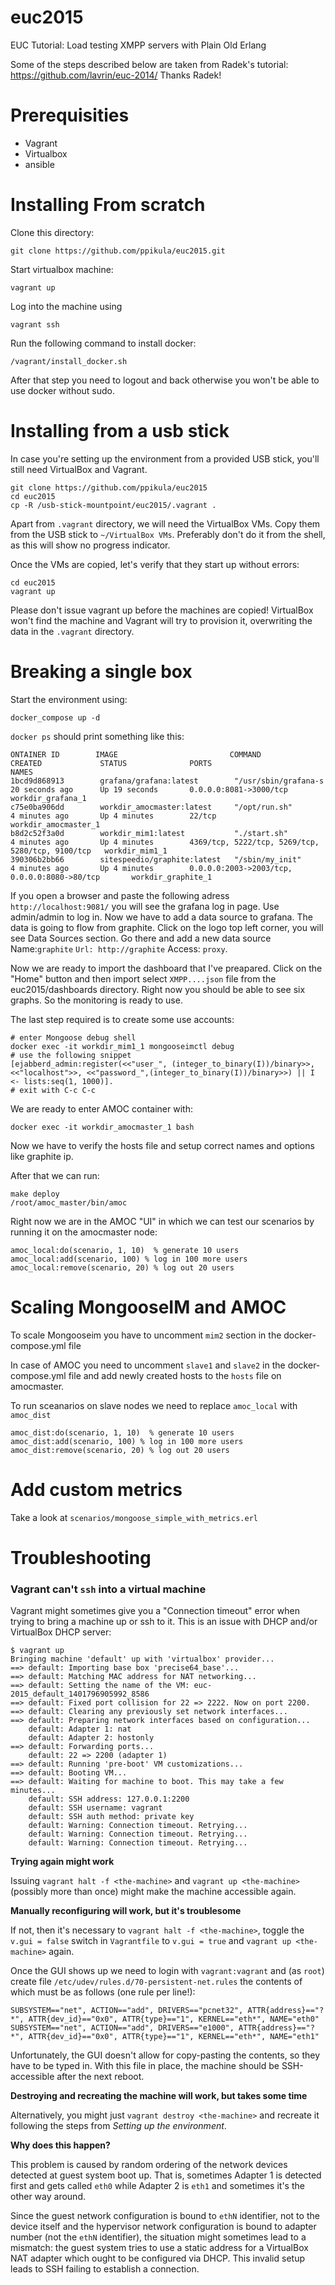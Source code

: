 # euc2015

EUC Tutorial: Load testing XMPP servers with Plain Old Erlang

Some of the steps described below are taken from Radek's tutorial:
https://github.com/lavrin/euc-2014/ Thanks Radek!


# Prerequisities

* Vagrant
* Virtualbox
* ansible

# Installing From scratch

Clone this directory:

`git clone https://github.com/ppikula/euc2015.git`

Start virtualbox machine:

`vagrant up`

Log into the machine using

`vagrant ssh`

Run the following command to install docker:

`/vagrant/install_docker.sh`

After that step you need to logout and back otherwise you won't be able to use
docker without sudo.


# Installing from a usb stick

In case you're setting up the environment from a provided USB stick, you'll
still need VirtualBox and Vagrant.

```
git clone https://github.com/ppikula/euc2015
cd euc2015
cp -R /usb-stick-mountpoint/euc2015/.vagrant .
```

Apart from `.vagrant` directory, we will need the VirtualBox VMs. Copy them from
the USB stick to `~/VirtualBox VMs`.  Preferably don't do it from the shell, as this will show no progress indicator.

Once the VMs are copied, let's verify that they start up without errors:

```
cd euc2015
vagrant up
```

Please don't issue vagrant up before the machines are copied! VirtualBox won't
find the machine and Vagrant will try to provision it, overwriting the data in the
`.vagrant` directory.

# Breaking a single box

Start the environment using:

`docker_compose up -d`

`docker ps` should print something like this:

```
ONTAINER ID        IMAGE                         COMMAND                CREATED             STATUS              PORTS                                              NAMES
1bcd9d868913        grafana/grafana:latest        "/usr/sbin/grafana-s   20 seconds ago      Up 19 seconds       0.0.0.0:8081->3000/tcp                             workdir_grafana_1
c75e0ba906dd        workdir_amocmaster:latest     "/opt/run.sh"          4 minutes ago       Up 4 minutes        22/tcp                                             workdir_amocmaster_1
b8d2c52f3a0d        workdir_mim1:latest           "./start.sh"           4 minutes ago       Up 4 minutes        4369/tcp, 5222/tcp, 5269/tcp, 5280/tcp, 9100/tcp   workdir_mim1_1
390306b2bb66        sitespeedio/graphite:latest   "/sbin/my_init"        4 minutes ago       Up 4 minutes        0.0.0.0:2003->2003/tcp, 0.0.0.0:8080->80/tcp       workdir_graphite_1
```

If you open a browser and paste the following adress `http://localhost:9081/` you
will see the grafana log in page. Use admin/admin to log in. Now we have to add a
data source to grafana. The data is going to flow from graphite. Click on the logo
top left corner, you will see Data Sources section. Go there and add a new data source
Name:`graphite` `Url: http://graphite` Access: `proxy`.

Now we are ready to import the dashboard that I've preapared. Click on the "Home"
button and then import select `XMPP....json` file from the euc2015/dashboards directory.
Right now you should be able to see six graphs. So the monitoring is ready to use.

The last step required is to create some use accounts:

```
# enter Mongoose debug shell
docker exec -it workdir_mim1_1 mongooseimctl debug
# use the following snippet
[ejabberd_admin:register(<<"user_", (integer_to_binary(I))/binary>>, <<"localhost">>, <<"password_",(integer_to_binary(I))/binary>>) || I <- lists:seq(1, 1000)].
# exit with C-c C-c
```

We are ready to enter AMOC container with:

`docker exec -it workdir_amocmaster_1 bash`

Now we have to verify the hosts file and setup correct names and options like graphite
ip.


After that we can run:

```
make deploy
/root/amoc_master/bin/amoc
```

Right now  we are in the AMOC "UI" in which we can test our scenarios by running it
on the amocmaster node:

```
amoc_local:do(scenario, 1, 10)  % generate 10 users
amoc_local:add(scenario, 100) % log in 100 more users
amoc_local:remove(scenario, 20) % log out 20 users
```

# Scaling MongooseIM and AMOC

To scale Mongooseim you have to uncomment `mim2` section in the docker-compose.yml file

In case of AMOC you need to uncomment `slave1` and `slave2` in the docker-compose.yml file
and add newly created hosts to the `hosts` file on amocmaster.


To run sceanarios on  slave nodes we need to replace `amoc_local` with `amoc_dist`

```
amoc_dist:do(scenario, 1, 10)  % generate 10 users
amoc_dist:add(scenario, 100) % log in 100 more users
amoc_dist:remove(scenario, 20) % log out 20 users
```

# Add custom metrics

Take a look at `scenarios/mongoose_simple_with_metrics.erl`

# Troubleshooting

### Vagrant can't `ssh` into a virtual machine

Vagrant might sometimes give you a "Connection timeout" error when trying
to bring a machine up or ssh to it.
This is an issue with DHCP and/or VirtualBox DHCP server:

    $ vagrant up
    Bringing machine 'default' up with 'virtualbox' provider...
    ==> default: Importing base box 'precise64_base'...
    ==> default: Matching MAC address for NAT networking...
    ==> default: Setting the name of the VM: euc-2015_default_1401796905992_8586
    ==> default: Fixed port collision for 22 => 2222. Now on port 2200.
    ==> default: Clearing any previously set network interfaces...
    ==> default: Preparing network interfaces based on configuration...
        default: Adapter 1: nat
        default: Adapter 2: hostonly
    ==> default: Forwarding ports...
        default: 22 => 2200 (adapter 1)
    ==> default: Running 'pre-boot' VM customizations...
    ==> default: Booting VM...
    ==> default: Waiting for machine to boot. This may take a few minutes...
        default: SSH address: 127.0.0.1:2200
        default: SSH username: vagrant
        default: SSH auth method: private key
        default: Warning: Connection timeout. Retrying...
        default: Warning: Connection timeout. Retrying...
        default: Warning: Connection timeout. Retrying...


**Trying again might work**

Issuing `vagrant halt -f <the-machine>` and `vagrant up <the-machine>`
(possibly more than once) might make the machine accessible again.


**Manually reconfiguring will work, but it's troublesome**

If not, then it's necessary to `vagrant halt -f <the-machine>`,
toggle the `v.gui = false` switch in `Vagrantfile` to `v.gui = true`
and `vagrant up <the-machine>` again.

Once the GUI shows up we need to login with `vagrant:vagrant`
and (as `root`) create file `/etc/udev/rules.d/70-persistent-net.rules`
the contents of which must be as follows (one rule per line!):

    SUBSYSTEM=="net", ACTION=="add", DRIVERS=="pcnet32", ATTR{address}=="?*", ATTR{dev_id}=="0x0", ATTR{type}=="1", KERNEL=="eth*", NAME="eth0"
    SUBSYSTEM=="net", ACTION=="add", DRIVERS=="e1000", ATTR{address}=="?*", ATTR{dev_id}=="0x0", ATTR{type}=="1", KERNEL=="eth*", NAME="eth1"

Unfortunately, the GUI doesn't allow for copy-pasting the contents,
so they have to be typed in.
With this file in place, the machine should be SSH-accessible after the
next reboot.


**Destroying and recreating the machine will work, but takes some time**

Alternatively, you might just `vagrant destroy <the-machine>`
and recreate it following the steps from _Setting up the environment_.


**Why does this happen?**

This problem is caused by random ordering of the network devices detected
at guest system boot up.
That is, sometimes Adapter 1 is detected first and gets called `eth0`
while Adapter 2 is `eth1` and sometimes it's the other way around.

Since the guest network configuration is bound to `ethN` identifier,
not to the device itself and the hypervisor network configuration is bound
to adapter number (not the `ethN` identifier),
the situation might sometimes lead to a mismatch:
the guest system tries to use a static address for a VirtualBox NAT adapter
which ought to be configured via DHCP.
This invalid setup leads to SSH failing to establish a connection.
